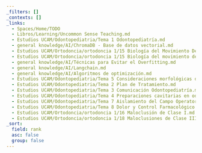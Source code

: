 ```yaml
---
_filters: []
_contexts: []
_links:
  - Spaces/Home/TODO
  - Libros/Learning/Uncommon Sense Teaching.md
  - Estudios UCAM/Odontopediatria/Tema 1 Odontopediatría.md
  - general knowledge/AI/ChromaDB - Base de datos vectorial.md
  - Estudios UCAM/Ortodoncia/ortodoncia 1/15 Biología del Movimiento Dentario.md
  - Estudios UCAM/Ortodoncia/ortodoncia 1/15 Biología del movimiento dentario.md
  - general knowledge/AI/Técnicas para Evitar el Overfitting.md
  - general knowledge/AI/Langchain.md
  - general knowledge/AI/Algoritmos de optimización.md
  - Estudios UCAM/Odontopediatria/Tema 5 Consideraciones morfológicas de la dentición temporal.md
  - Estudios UCAM/Odontopediatria/Tema 2 Plan de Tratamiento.md
  - Estudios UCAM/Odontopediatria/Tema 3 Comunicación Odontopediatría.md
  - Estudios UCAM/Odontopediatria/Tema 4 Preparaciones cavitarias en odontopediatría.md
  - Estudios UCAM/Odontopediatria/Tema 7 Aislamiento del Campo Operatorio en Odontopediatría.md
  - Estudios UCAM/Odontopediatria/Tema 8 Dolor y Control Farmacológico.md
  - Estudios UCAM/Ortodoncia/ortodoncia 1/16 Maloclusión de Clase I.md
  - Estudios UCAM/Ortodoncia/ortodoncia 1/18 Maloclusiones de Clase III.md
_sort:
  field: rank
  asc: false
  group: false
---
```

